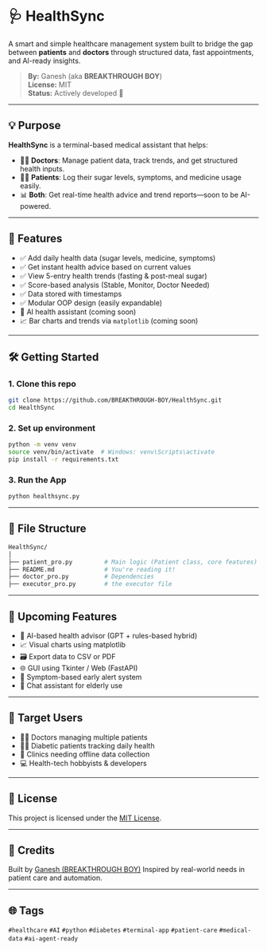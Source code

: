 # 🩺 HealthSync

A smart and simple healthcare management system built to bridge the gap between **patients** and **doctors** through structured data, fast appointments, and AI-ready insights.

> **By:** Ganesh (aka **BREAKTHROUGH BOY**)  
> **License:** MIT  
> **Status:** Actively developed 🚧

---

## 💡 Purpose

**HealthSync** is a terminal-based medical assistant that helps:

- 🧑‍⚕️ **Doctors**: Manage patient data, track trends, and get structured health inputs.
- 🧑‍💻 **Patients**: Log their sugar levels, symptoms, and medicine usage easily.
- 📊 **Both**: Get real-time health advice and trend reports—soon to be AI-powered.

---

## 🎯 Features

- ✅ Add daily health data (sugar levels, medicine, symptoms)
- ✅ Get instant health advice based on current values
- ✅ View 5-entry health trends (fasting & post-meal sugar)
- ✅ Score-based analysis (Stable, Monitor, Doctor Needed)
- ✅ Data stored with timestamps
- ✅ Modular OOP design (easily expandable)
- 🧠 AI health assistant (coming soon)
- 📈 Bar charts and trends via `matplotlib` (coming soon)

---

## 🛠️ Getting Started

### 1. Clone this repo
```bash
git clone https://github.com/BREAKTHROUGH-BOY/HealthSync.git
cd HealthSync
````

### 2. Set up environment

```bash
python -m venv venv
source venv/bin/activate  # Windows: venv\Scripts\activate
pip install -r requirements.txt
```

### 3. Run the App

```bash
python healthsync.py
```

---

## 📂 File Structure

```bash
HealthSync/
│
├── patient_pro.py         # Main logic (Patient class, core features)
├── README.md              # You're reading it!
├── doctor_pro.py          # Dependencies
├── executor_pro.py        # the executor file
```

---

## 🔮 Upcoming Features

* 🤖 AI-based health advisor (GPT + rules-based hybrid)
* 📈 Visual charts using matplotlib
* 🗃️ Export data to CSV or PDF
* 🌐 GUI using Tkinter / Web (FastAPI)
* 🧠 Symptom-based early alert system
* 💬 Chat assistant for elderly use

---

## 🎯 Target Users

* 👨‍⚕️ Doctors managing multiple patients
* 🧑‍🦳 Diabetic patients tracking daily health
* 🏥 Clinics needing offline data collection
* 💻 Health-tech hobbyists & developers

---

## 🧾 License

This project is licensed under the [MIT License](LICENSE).

---

## 🙌 Credits

Built by [Ganesh (BREAKTHROUGH BOY)](https://github.com/BREAKTHROUGH-BOY)
Inspired by real-world needs in patient care and automation.

---

## 🌐 Tags

`#healthcare` `#AI` `#python` `#diabetes` `#terminal-app` `#patient-care` `#medical-data` `#ai-agent-ready`


